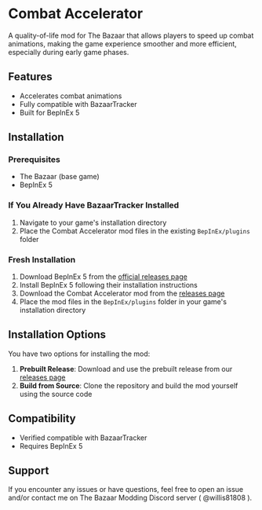 # Combat Accelerator

A quality-of-life mod for The Bazaar that allows players to speed up combat animations, making the game experience smoother and more efficient, especially during early game phases.

## Features

- Accelerates combat animations
- Fully compatible with BazaarTracker
- Built for BepInEx 5

## Installation

### Prerequisites

- The Bazaar (base game)
- BepInEx 5

### If You Already Have BazaarTracker Installed

1. Navigate to your game's installation directory
2. Place the Combat Accelerator mod files in the existing `BepInEx/plugins` folder

### Fresh Installation

1. Download BepInEx 5 from the [official releases page](https://github.com/BepInEx/BepInEx/releases/tag/v5.4.23.2)
2. Install BepInEx 5 following their installation instructions
3. Download the Combat Accelerator mod from the [releases page](https://github.com/willis81808/TheBazaarCombatAccelerator/releases/)
4. Place the mod files in the `BepInEx/plugins` folder in your game's installation directory

## Installation Options

You have two options for installing the mod:

1. **Prebuilt Release**: Download and use the prebuilt release from our [releases page](https://github.com/willis81808/TheBazaarCombatAccelerator/releases/)
2. **Build from Source**: Clone the repository and build the mod yourself using the source code

## Compatibility

- Verified compatible with BazaarTracker
- Requires BepInEx 5

## Support

If you encounter any issues or have questions, feel free to open an issue and/or contact me on The Bazaar Modding Discord server ( @willis81808 ).
